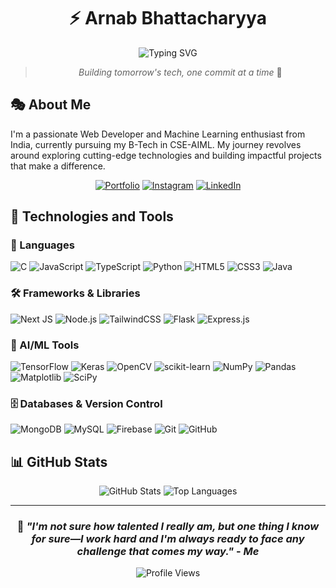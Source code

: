 <div align="center">
  
# ⚡ Arnab Bhattacharyya

<p align="center">
  <img src="https://readme-typing-svg.demolab.com?font=Fira+Code&weight=600&size=28&duration=3000&pause=1000&color=6B76F7&center=true&vCenter=true&random=false&width=435&lines=Web+Developer;ML+Enthusiast;B-Tech+Student" alt="Typing SVG" />
</p>

> *Building tomorrow's tech, one commit at a time* 🚀

</div>

## 🎭 About Me

I'm a passionate Web Developer and Machine Learning enthusiast from India, currently pursuing my B-Tech in CSE-AIML. My journey revolves around exploring cutting-edge technologies and building impactful projects that make a difference.

<div align="center">

[![Portfolio](https://img.shields.io/badge/Portfolio-%23000000.svg?style=for-the-badge&logo=firefox&logoColor=#FF7139)](https://arnab-here.vercel.app/)
[![Instagram](https://img.shields.io/badge/Connect_on_Instagram-%23E4405F.svg?style=for-the-badge&logo=Instagram&logoColor=white)](https://instagram.com/__arnab_bhattacharyya)
[![LinkedIn](https://img.shields.io/badge/Let's_Connect-%230077B5.svg?style=for-the-badge&logo=linkedin&logoColor=white)](https://linkedin.com/in/arnab-bhattacharyya-380966291)

</div>

## 💫 Technologies and Tools

### 🎯 Languages
![C](https://img.shields.io/badge/c-%2300599C.svg?style=for-the-badge&logo=c&logoColor=white) 
![JavaScript](https://img.shields.io/badge/javascript-%23323330.svg?style=for-the-badge&logo=javascript&logoColor=%23F7DF1E) 
![TypeScript](https://img.shields.io/badge/typescript-%23007ACC.svg?style=for-the-badge&logo=typescript&logoColor=white) 
![Python](https://img.shields.io/badge/python-3670A0?style=for-the-badge&logo=python&logoColor=ffdd54) 
![HTML5](https://img.shields.io/badge/html5-%23E34F26.svg?style=for-the-badge&logo=html5&logoColor=white) 
![CSS3](https://img.shields.io/badge/css3-%231572B6.svg?style=for-the-badge&logo=css3&logoColor=white)
![Java](https://img.shields.io/badge/java-%23ED8B00.svg?style=for-the-badge&logo=openjdk&logoColor=white)

### 🛠️ Frameworks & Libraries
![Next JS](https://img.shields.io/badge/Next-black?style=for-the-badge&logo=next.js&logoColor=white) 
![Node.js](https://img.shields.io/badge/node.js-6DA55F?style=for-the-badge&logo=node.js&logoColor=white)
![TailwindCSS](https://img.shields.io/badge/tailwindcss-%2338B2AC.svg?style=for-the-badge&logo=tailwind-css&logoColor=white) 
![Flask](https://img.shields.io/badge/flask-%23000.svg?style=for-the-badge&logo=flask&logoColor=white) 
![Express.js](https://img.shields.io/badge/express.js-%23404d59.svg?style=for-the-badge&logo=express&logoColor=%2361DAFB)

### 🧠 AI/ML Tools
![TensorFlow](https://img.shields.io/badge/TensorFlow-%23FF6F00.svg?style=for-the-badge&logo=TensorFlow&logoColor=white)
![Keras](https://img.shields.io/badge/Keras-%23D00000.svg?style=for-the-badge&logo=Keras&logoColor=white)
![OpenCV](https://img.shields.io/badge/opencv-%23white.svg?style=for-the-badge&logo=opencv&logoColor=white)
![scikit-learn](https://img.shields.io/badge/scikit--learn-%23F7931E.svg?style=for-the-badge&logo=scikit-learn&logoColor=white)
![NumPy](https://img.shields.io/badge/numpy-%23013243.svg?style=for-the-badge&logo=numpy&logoColor=white)
![Pandas](https://img.shields.io/badge/pandas-%23150458.svg?style=for-the-badge&logo=pandas&logoColor=white)
![Matplotlib](https://img.shields.io/badge/Matplotlib-%23ffffff.svg?style=for-the-badge&logo=Matplotlib&logoColor=black)
![SciPy](https://img.shields.io/badge/SciPy-%230C55A5.svg?style=for-the-badge&logo=scipy&logoColor=%white)

### 🗄️ Databases & Version Control
![MongoDB](https://img.shields.io/badge/MongoDB-%234ea94b.svg?style=for-the-badge&logo=mongodb&logoColor=white)
![MySQL](https://img.shields.io/badge/mysql-4479A1.svg?style=for-the-badge&logo=mysql&logoColor=white)
![Firebase](https://img.shields.io/badge/firebase-a08021?style=for-the-badge&logo=firebase&logoColor=ffcd34)
![Git](https://img.shields.io/badge/git-%23F05033.svg?style=for-the-badge&logo=git&logoColor=white)
![GitHub](https://img.shields.io/badge/github-%23121011.svg?style=for-the-badge&logo=github&logoColor=white)

## 📊 GitHub Stats

<div align="center">

<img src="https://github-readme-stats.vercel.app/api?username=ArNAB-0053&theme=midnight-purple&hide_border=true&include_all_commits=false&count_private=false" alt="GitHub Stats" />

<img src="https://github-readme-stats.vercel.app/api/top-langs/?username=ArNAB-0053&theme=midnight-purple&hide_border=true&include_all_commits=false&count_private=false&layout=compact" alt="Top Languages" />

</div>

---

<div align="center">
  
### 🌟 *"I'm not sure how talented I really am, but one thing I know for sure—I work hard and I'm always ready to face any challenge that comes my way."* - *Me*

<img src="https://komarev.com/ghpvc/?username=ArNAB-0053&label=Profile%20Views&color=6B76F7&style=flat" alt="Profile Views" />

</div>
